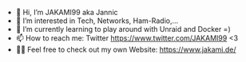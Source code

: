- 👋 Hi, I’m JAKAMI99 aka Jannic
- 👀 I’m interested in Tech, Networks, Ham-Radio,...
- 🌱 I’m currently learning to play around with Unraid and Docker =) 
- 📫 How to reach me: Twitter https://www.twitter.com/JAKAMI99 <3
- 👨‍💻 Feel free to check out my own Website: https://www.jakami.de/

<!---
JAKAMI99/JAKAMI99 is a ✨ special ✨ repository because its `README.md` (this file) appears on your GitHub profile.
You can click the Preview link to take a look at your changes.
--->
